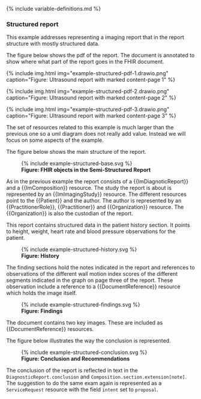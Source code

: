{% include variable-definitions.md %}

### Structured report

This example addresses representing a imaging report that in the report structure with mostly structured data.

The figure below shows the pdf of the report. The document is annotated to show where what part of the report goes in the FHIR document.

{% include img.html img="example-structured-pdf-1.drawio.png" caption="Figure: Ultrasound report with marked content-page 1" %}

{% include img.html img="example-structured-pdf-2.drawio.png" caption="Figure: Ultrasound report with marked content-page 2" %}

{% include img.html img="example-structured-pdf-3.drawio.png" caption="Figure: Ultrasound report with marked content-page 3" %}

The set of resources related to this example is much larger than the previous one so a uml diagram does not really add value. Instead we will focus on some aspects of the example.

The figure below shows the main structure of the report.

<figure>
  {% include example-structured-base.svg %}
  <figcaption><b>Figure: FHIR objects in the Semi-Structured Report</b></figcaption>
  <p></p>
</figure>

As in the previous example the report consists of a {{ImDiagnoticReport}} and a {{ImComposition}} resource. The study the report is about is represented by an {{ImImagingStudy}} resource. The different resources point to the {{Patient}} and the author. The author is represented by an {{PractitionerRole}}, {{Practitioner}} and {{Organization}} resource. The {{Organization}} is also the custodian of the report.

This report contains structured data in the patient history section. It points to height, weight, heart rate and blood pressure observations for the patient.

<figure>
  {% include example-structured-history.svg %}
  <figcaption><b>Figure: History</b></figcaption>
  <p></p>
</figure>

The finding sections hold the notes indicated in the report and references to observations of the different wall motion index scores of the different segments indicated in the graph on page three of the report. These observation include a reference to a {{DocumentReference}} resource which holds the image itself.

<figure>
  {% include example-structured-findings.svg %}
  <figcaption><b>Figure: Findings</b></figcaption>
  <p></p>
</figure>

The document contains two key images. These are included as {{DocumentReference}} resources.

The figure below illustrates the way the conclusion is represented.

<figure>
  {% include example-structured-conclusion.svg %}
  <figcaption><b>Figure: Conclusion and Recommendations</b></figcaption>
  <p></p>
</figure>

The conclusion of the report is reflected in text in the `DiagnosticReport.conclusion` and `Composition.section.extension[note]`. The suggestion to do the same exam again is represented as a `ServiceRequest` resource with the field `intent` set to `proposal`.
